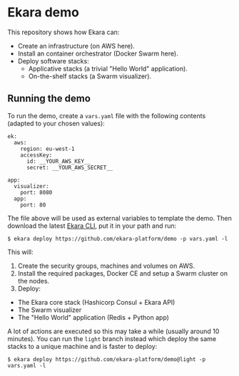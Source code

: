 # Ekara demo

This repository shows how Ekara can:

* Create an infrastructure (on AWS here).
* Install an container orchestrator (Docker Swarm here).
* Deploy software stacks:
  * Applicative stacks (a trivial "Hello World" application).
  * On-the-shelf stacks (a Swarm visualizer).

## Running the demo

To run the demo, create a `vars.yaml` file with the following contents (adapted to your chosen values):

```
ek:
  aws:
    region: eu-west-1
    accessKey: 
      id: __YOUR_AWS_KEY__
      secret: __YOUR_AWS_SECRET__

app:
  visualizer:
    port: 8080
  app:
    port: 80
```

The file above will be used as external variables to template the demo. Then download the latest [Ekara CLI](https://github.com/ekara-platform/cli/releases), put it in your path and run:

```
$ ekara deploy https://github.com/ekara-platform/demo -p vars.yaml -l
```

This will:

1. Create the security groups, machines and volumes on AWS.
2. Install the required packages, Docker CE and setup a Swarm cluster on the nodes.
3. Deploy:
  * The Ekara core stack (Hashicorp Consul + Ekara API)
  * The Swarm visualizer
  * The "Hello World" application (Redis + Python app)

A lot of actions are executed so this may take a while (usually around 10 minutes). You can run the `light` branch instead which deploy the same stacks to a unique machine and is faster to deploy:

```
$ ekara deploy https://github.com/ekara-platform/demo@light -p vars.yaml -l
```
